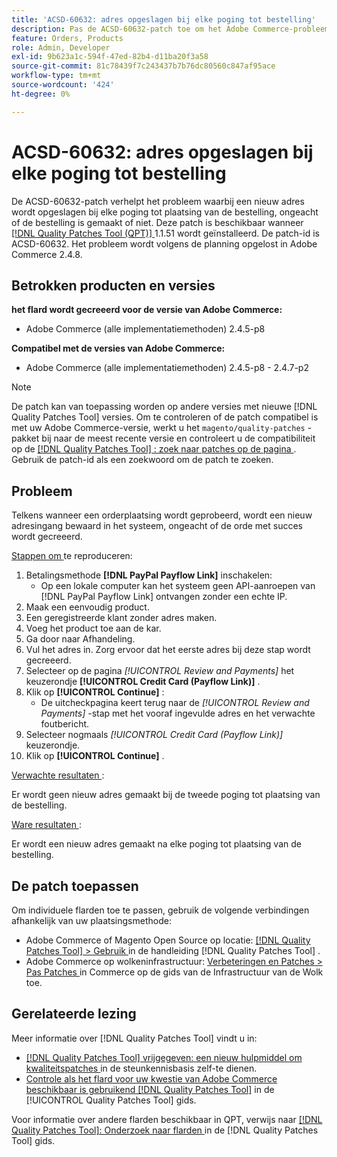 ```yaml
---
title: 'ACSD-60632: adres opgeslagen bij elke poging tot bestelling'
description: Pas de ACSD-60632-patch toe om het Adobe Commerce-probleem op te lossen, waarbij een nieuw adres wordt opgeslagen bij elke poging tot plaatsing van de bestelling, ongeacht of de bestelling is gemaakt of niet.
feature: Orders, Products
role: Admin, Developer
exl-id: 9b623a1c-594f-47ed-82b4-d11ba20f3a58
source-git-commit: 81c78439f7c243437b7b76dc80560c847af95ace
workflow-type: tm+mt
source-wordcount: '424'
ht-degree: 0%

---
```


# ACSD-60632: adres opgeslagen bij elke poging tot bestelling

De ACSD-60632-patch verhelpt het probleem waarbij een nieuw adres wordt opgeslagen bij elke poging tot plaatsing van de bestelling, ongeacht of de bestelling is gemaakt of niet. Deze patch is beschikbaar wanneer [[!DNL Quality Patches Tool (QPT)] ](https://experienceleague.adobe.com/en/docs/commerce-knowledge-base/kb/announcements/commerce-announcements/magento-quality-patches-released-new-tool-to-self-serve-quality-patches) 1.1.51 wordt geïnstalleerd. De patch-id is ACSD-60632. Het probleem wordt volgens de planning opgelost in Adobe Commerce 2.4.8.

## Betrokken producten en versies

**het flard wordt gecreeerd voor de versie van Adobe Commerce:**

* Adobe Commerce (alle implementatiemethoden) 2.4.5-p8

**Compatibel met de versies van Adobe Commerce:**

* Adobe Commerce (alle implementatiemethoden) 2.4.5-p8 - 2.4.7-p2

>[!NOTE]
>
>De patch kan van toepassing worden op andere versies met nieuwe [!DNL Quality Patches Tool] versies. Om te controleren of de patch compatibel is met uw Adobe Commerce-versie, werkt u het `magento/quality-patches` -pakket bij naar de meest recente versie en controleert u de compatibiliteit op de [[!DNL Quality Patches Tool] : zoek naar patches op de pagina ](https://experienceleague.adobe.com/tools/commerce-quality-patches/index.html) . Gebruik de patch-id als een zoekwoord om de patch te zoeken.

## Probleem

Telkens wanneer een orderplaatsing wordt geprobeerd, wordt een nieuw adresingang bewaard in het systeem, ongeacht of de orde met succes wordt gecreeerd.

<u> Stappen om </u> te reproduceren:

1. Betalingsmethode **[!DNL PayPal Payflow Link]** inschakelen:
   * Op een lokale computer kan het systeem geen API-aanroepen van [!DNL PayPal Payflow Link] ontvangen zonder een echte IP.
1. Maak een eenvoudig product.
1. Een geregistreerde klant zonder adres maken.
1. Voeg het product toe aan de kar.
1. Ga door naar Afhandeling.
1. Vul het adres in. Zorg ervoor dat het eerste adres bij deze stap wordt gecreeerd.
1. Selecteer op de pagina *[!UICONTROL Review and Payments]* het keuzerondje **[!UICONTROL Credit Card (Payflow Link)]** .
1. Klik op **[!UICONTROL Continue]** :
   * De uitcheckpagina keert terug naar de *[!UICONTROL Review and Payments]* -stap met het vooraf ingevulde adres en het verwachte foutbericht.
1. Selecteer nogmaals *[!UICONTROL Credit Card (Payflow Link)]* keuzerondje.
1. Klik op **[!UICONTROL Continue]** .

<u> Verwachte resultaten </u>:

Er wordt geen nieuw adres gemaakt bij de tweede poging tot plaatsing van de bestelling.

<u> Ware resultaten </u>:

Er wordt een nieuw adres gemaakt na elke poging tot plaatsing van de bestelling.

## De patch toepassen

Om individuele flarden toe te passen, gebruik de volgende verbindingen afhankelijk van uw plaatsingsmethode:

* Adobe Commerce of Magento Open Source op locatie: [[!DNL Quality Patches Tool]  > Gebruik ](https://experienceleague.adobe.com/docs/commerce-operations/tools/quality-patches-tool/usage.html) in de handleiding [!DNL Quality Patches Tool] .
* Adobe Commerce op wolkeninfrastructuur: [ Verbeteringen en Patches > Pas Patches ](https://experienceleague.adobe.com/docs/commerce-cloud-service/user-guide/develop/upgrade/apply-patches.html) in Commerce op de gids van de Infrastructuur van de Wolk toe.

## Gerelateerde lezing

Meer informatie over [!DNL Quality Patches Tool] vindt u in:

* [[!DNL Quality Patches Tool]  vrijgegeven: een nieuw hulpmiddel om kwaliteitspatches ](https://experienceleague.adobe.com/en/docs/commerce-knowledge-base/kb/announcements/commerce-announcements/magento-quality-patches-released-new-tool-to-self-serve-quality-patches) in de steunkennisbasis zelf-te dienen.
* [ Controle als het flard voor uw kwestie van Adobe Commerce beschikbaar is gebruikend  [!DNL Quality Patches Tool]](/help/tools/quality-patches-tool/patches-available-in-qpt/check-patch-for-magento-issue-with-magento-quality-patches.md) in de [!UICONTROL Quality Patches Tool] gids.

Voor informatie over andere flarden beschikbaar in QPT, verwijs naar [[!DNL Quality Patches Tool]: Onderzoek naar flarden ](https://experienceleague.adobe.com/tools/commerce-quality-patches/index.html) in de [!DNL Quality Patches Tool] gids.
